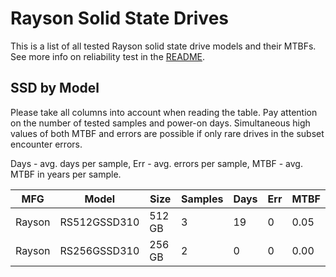 Rayson Solid State Drives
=========================

This is a list of all tested Rayson solid state drive models and their MTBFs. See
more info on reliability test in the [README](https://github.com/linuxhw/SMART).

SSD by Model
------------

Please take all columns into account when reading the table. Pay attention on the
number of tested samples and power-on days. Simultaneous high values of both MTBF
and errors are possible if only rare drives in the subset encounter errors.

Days - avg. days per sample,
Err  - avg. errors per sample,
MTBF - avg. MTBF in years per sample.

| MFG       | Model              | Size   | Samples | Days  | Err   | MTBF |
|-----------|--------------------|--------|---------|-------|-------|------|
| Rayson    | RS512GSSD310       | 512 GB | 3       | 19    | 0     | 0.05   |
| Rayson    | RS256GSSD310       | 256 GB | 2       | 0     | 0     | 0.00   |
